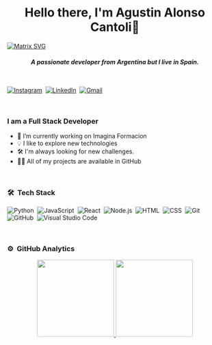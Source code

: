 <p>
  <h1 align="center"><b>Hello there, I'm Agustin Alonso Cantoli👋</b></h1>
</p>

  [![Matrix SVG](https://raw.githubusercontent.com/rodrigograca31/rodrigograca31/master/matrix.svg)](https://www.youtube.com/watch?v=SDkAGkd4NLc) 
  
 <p>
  <h4 align="center"><b><i>A passionate developer from Argentina but I live in Spain.</i></b></h4>
</p>

<p align="center">
<br>

<a href="https://www.instagram.com/alonsoagus_/"><img src="https://img.shields.io/badge/instagram-%23E4405F.svg?&style=for-the-badge&logo=instagram&logoColor=white" alt="Instagram" /></a>&nbsp;
<a href="https://www.linkedin.com/in/agustin-alonso-cantoli-5a54a0182/"><img src="https://img.shields.io/badge/linkedin-%230077B5.svg?&style=for-the-badge&logo=linkedin&logoColor=white" alt="LinkedIn" /></a>&nbsp;
<a href="mailto:agustinalonsocantoli@gmail.com?subject=Hello%20Sameer"><img src="https://img.shields.io/badge/gmail-%23D14836.svg?&style=for-the-badge&logo=gmail&logoColor=white" alt="Gmail"/></a>&nbsp;
<!--<a href="https://kkvanonymous.github.io/"><img alt="Website" src="https://img.shields.io/website?style=for-the-badge&up_message=portfolio&url=https%3A%2F%2Fkkvanonymous.github.io%2F"></a>-->
</p>

<br>


### I am a Full Stack Developer
- 🔭 I’m currently working on Imagina Formacion
- 💡 I like to explore new technologies 
- 🛠 I'm always looking for new challenges.
- 👨‍💻 All of my projects are available in GitHub

<br>

### 🛠 &nbsp;Tech Stack

![Python](https://img.shields.io/badge/-Python-05122A?style=flat&logo=python)&nbsp;
![JavaScript](https://img.shields.io/badge/-JavaScript-05122A?style=flat&logo=javascript)&nbsp;
![React](https://img.shields.io/badge/-React-05122A?style=flat&logo=react)&nbsp;
![Node.js](https://img.shields.io/badge/-Node.js-05122A?style=flat&logo=node.js)&nbsp;
![HTML](https://img.shields.io/badge/-HTML-05122A?style=flat&logo=HTML5)&nbsp;
![CSS](https://img.shields.io/badge/-CSS-05122A?style=flat&logo=CSS3&logoColor=1572B6)&nbsp;
![Git](https://img.shields.io/badge/-Git-05122A?style=flat&logo=git)&nbsp;
![GitHub](https://img.shields.io/badge/-GitHub-05122A?style=flat&logo=github)&nbsp;
![Visual Studio Code](https://img.shields.io/badge/-Visual%20Studio%20Code-05122A?style=flat&logo=visual-studio-code&logoColor=007ACC)&nbsp;

<br>

### ⚙️ &nbsp;GitHub Analytics

<p align="center">
<a href="https://github.com/agustinalonsocantoli">
<img height="180em" src="https://github-readme-stats-eight-theta.vercel.app/api?username=agustinalonsocantoli&show_icons=true&theme=tokyonight&include_all_commits=true&count_private=true"/>
<img height="180em" src="https://github-readme-stats-eight-theta.vercel.app/api/top-langs/?username=agustinalonsocantoli&layout=compact&langs_count=8&theme=tokyonight"/>
</a>
</p>

